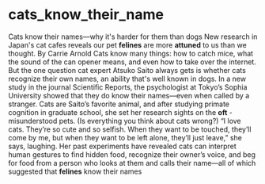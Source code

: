 # cats_know_their_name

Cats know their names—why it's harder for them than dogs
New research in Japan's cat cafes reveals our pet  **felines**  are more  **attuned**  to us than we thought.
By Carrie Arnold
Cats know many things: how to catch mice, what the sound of the can opener means, and even how to take over the internet.
But the one question cat expert Atsuko Saito always gets is whether cats recognize their own names, an ability that's well known in dogs.
In a new study in the journal Scientific Reports, the psychologist at Tokyo’s Sophia University showed that they do know their names—even when called by a stranger.
Cats are Saito’s favorite animal, and after studying primate cognition in graduate school, she set her research sights on the  **oft** -misunderstood pets. (Is everything you think about cats wrong?)
“I love cats. They’re so cute and so selfish. When they want to be touched, they’ll come by me, but when they want to be left alone, they’ll just leave,” she says, laughing.
Her past experiments have revealed cats can interpret human gestures to find hidden food, recognize their owner’s voice, and beg for food from a person who looks at them and calls their name—all of which suggested that  **felines**  know their names
 